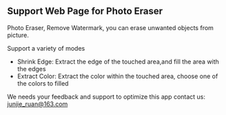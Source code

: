 ## Support Web Page for Photo Eraser

Photo Eraser, Remove Watermark, you can erase unwanted objects from picture. 

Support a variety of modes
- Shrink Edge: Extract the edge of the touched area,and fill the area with the edges
- Extract Color: Extract the color within the touched area, choose one of the colors to filled

We needs your feedback and support to optimize this app
contact us: junjie_ruan@163.com
